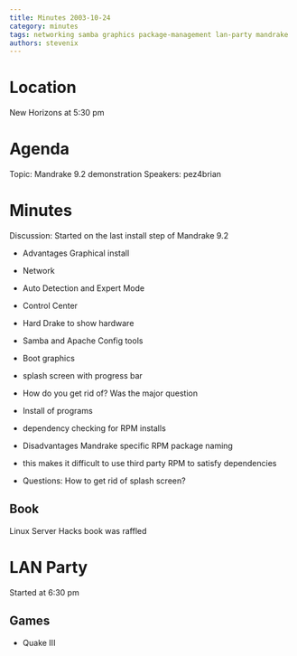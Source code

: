 ```yaml
---
title: Minutes 2003-10-24
category: minutes
tags: networking samba graphics package-management lan-party mandrake
authors: stevenix
---
```


# Location

New Horizons at 5:30 pm

# Agenda

Topic: Mandrake 9.2 demonstration Speakers: pez4brian

# Minutes

Discussion: Started on the last install step of Mandrake 9.2

* Advantages Graphical install
* Network
* Auto Detection and Expert Mode
* Control Center
* Hard Drake to show hardware
* Samba and Apache Config tools
* Boot graphics
* splash screen with progress bar
* How do you get rid of? Was the major question
* Install of programs
* dependency checking for RPM installs

* Disadvantages Mandrake specific RPM package naming
* this makes it difficult to use third party RPM to satisfy dependencies
* Questions: How to get rid of splash screen?

## Book

Linux Server Hacks book was raffled

# LAN Party

Started at 6:30 pm

## Games

* Quake III
